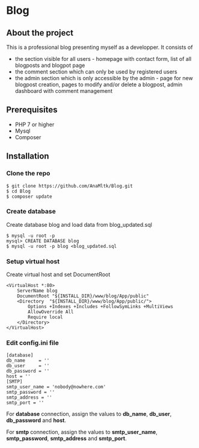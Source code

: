 # Blog

## About the project

This is a professional blog presenting myself as a developper. 
It consists of 
-   the section visible for all users - homepage with contact form, list of all blogposts and blogpot page
-   the comment section which can only be used by registered users
-   the admin section which is only accessible by the admin - page for new blogpost creation, pages to modify and/or delete a blogpost, admin dashboard with comment management


## Prerequisites

 -  PHP 7 or higher
 -  Mysql
 -  Composer

## Installation

### Clone the repo

```
$ git clone https://github.com/AnaMltk/Blog.git
$ cd Blog
$ composer update
```
### Create database
Create database blog and load data from blog_updated.sql
```
$ mysql -u root -p 
mysql> CREATE DATABASE blog
$ mysql -u root -p blog <blog_updated.sql

```


### Setup virtual host
Create virtual host and set DocumentRoot
```
<VirtualHost *:80>
	ServerName blog
	DocumentRoot "${INSTALL_DIR}/www/blog/App/public"
	<Directory  "${INSTALL_DIR}/www/blog/App/public/">
		Options +Indexes +Includes +FollowSymLinks +MultiViews
		AllowOverride All
		Require local
	</Directory>
</VirtualHost>
```

### Edit config.ini file
``` 
[database]
db_name     = ''
db_user     = ''
db_password = ''
host = ''
[SMTP]
smtp_user_name = 'nobody@nowhere.com'
smtp_password = ''
smtp_address = ''
smtp_port = ''
```
For **database** connection, assign the values to **db_name**, **db_user**, **db_password** and **host**.

For **smtp** connection, assign the values to **smtp_user_name**, **smtp_password**, **smtp_address** and **smtp_port**.

